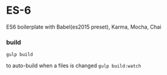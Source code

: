 # ES-6

ES6 boilerplate with Babel(es2015 preset), Karma, Mocha, Chai

### build
```gulp build```

to auto-build when a files is changed
```gulp build:watch```
